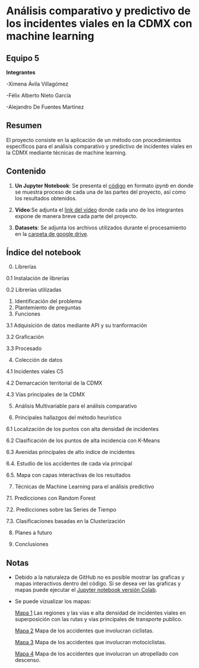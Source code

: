 # Análisis comparativo y predictivo de los incidentes viales en la CDMX con machine learning

## Equipo 5

**Integrantes**

-Ximena Ávila Villagómez

-Félix Alberto Nieto García

-Alejandro De Fuentes Martínez

## Resumen 
El proyecto consiste en la aplicación de un método  con procedimientos específicos para el análisis comparativo y predictivo de incidentes viales en la CDMX mediante técnicas de machine learning.


## Contenido

1. **Un Jupyter Notebook**: Se presenta el [código](  https://github.com/Felix-07/Incidentes-Viales-Machine-Learning/blob/main/Proyecto/Proyecto_Final_ML.ipynb) en formato *ipynb* en donde se muestra proceso de cada una de las partes del proyecto, así como los resultados obtenidos. 

2. **Vídeo**:Se adjunta el [link del vídeo]( ) donde cada uno de los integrantes expone de manera breve cada parte del proyecto.


3. **Datasets**: Se adjunta los archivos utilizados durante el procesamiento en la [carpeta de google drive](https://drive.google.com/drive/folders/1eOCVO0lTw0F0eGiyR4zmuDStKTfZ0Qqh?usp=sharing).


## Índice del notebook

0. Librerías

  0.1 Instalación de librerías

  0.2 Librerías utilizadas

1. Identificación del problema
2. Plantemiento de preguntas
3. Funciones

  3.1 Adquisición de datos mediante API y su tranformación

  3.2 Graficación

  3.3 Procesado

4. Colección de datos
  
  4.1 Incidentes víales C5

  4.2 Demarcación territorial de la CDMX

  4.3 Vías principales de la CDMX 

5. Análisis Multivariable para el análisis comparativo

6. Principales hallazgos del método heurístico

  6.1 Localización de los puntos con alta densidad de incidentes
  
  6.2 Clasificación de los puntos de alta incidencia con K-Means
  
  6.3 Avenidas principales de alto índice de incidentes 

  6.4. Estudio de los accidentes de cada vía principal

  6.5. Mapa con capas interactivas de los resultados

7. Técnicas de Machine Learning para el análisis predictivo

  7.1. Predicciones con Random Forest

  7.2. Predicciones sobre las Series de Tiempo

  7.3. Clasificaciones basadas en la Clusterización 

8. Planes a futuro

9. Conclusiones


## Notas
* Debido a la naturaleza de GitHub no es posible mostrar las graficas y mapas interactivos dentro del código. Si se desea ver las graficas y mapas puede ejecutar el [Jupyter notebook versión Colab](https://colab.research.google.com/gist/Felix-07/cdae39b0c39bbca68bae5c3006896cc9/proyecto-final-final.ipynb  ).

* Se puede vizualizar los mapas:

    [Mapa 1](https://felix-07.github.io/Incidentes-Viales-Machine-Learning/mapa_vias_alto_indice.html) Las regiones y las vias e alta densidad de incidentes viales en superposición con las rutas y vias principales de transporte publico. 
    
    [Mapa 2](https://felix-07.github.io/Incidentes-Viales-Machine-Learning/mapa_accidentes_ciclistas.html) Mapa de los accidentes que involucran ciclistas.
    
    [Mapa 3](https://felix-07.github.io/Incidentes-Viales-Machine-Learning/mapa_accidentes_motociclistas.html) Mapa de los accidentes que involucran motociclistas.
    
    [Mapa 4](https://felix-07.github.io/Incidentes-Viales-Machine-Learning/mapa_atropellados.html) Mapa de los accidentes que involucran un atropellado con descenso.
    
